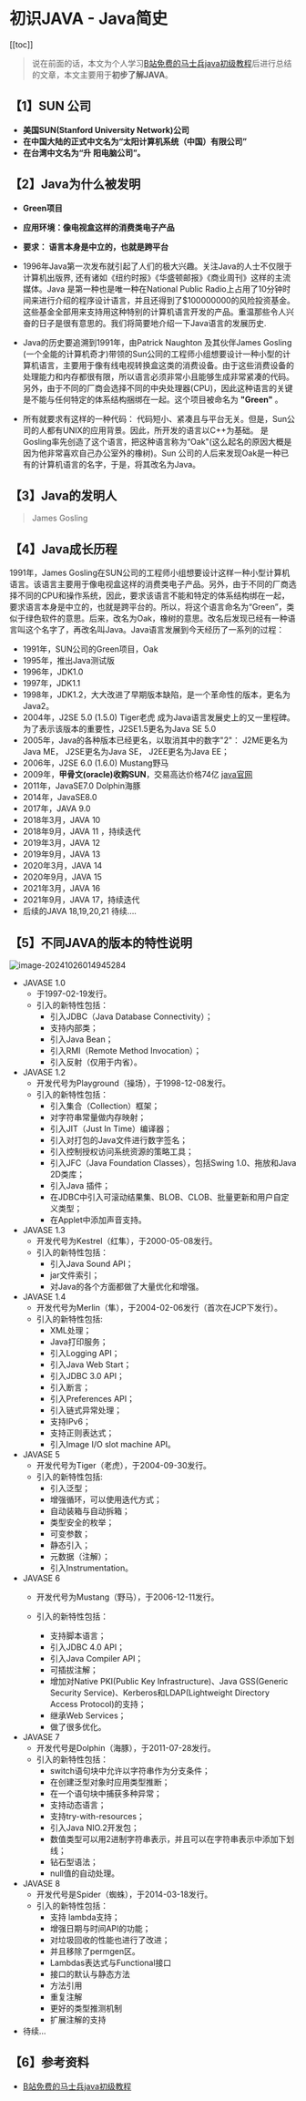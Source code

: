 # 初识JAVA - Java简史

[[toc]]

> 说在前面的话，本文为个人学习[B站免费的马士兵java初级教程](https://www.bilibili.com/video/BV1RK4y1g7A5/?spm_id_from=333.337.search-card.all.click&vd_source=65c7f6924d2d8ba5fa0d4c448818e08a)后进行总结的文章，本文主要用于<b>初步了解JAVA</b>。

## 【1】SUN 公司
- <b>美国SUN(Stanford University Network)公司</b>
- <b>在中国大陆的正式中文名为“太阳计算机系统（中国）有限公司”</b>
- <b>在台湾中文名为“升 阳电脑公司”。</b>

## 【2】Java为什么被发明

- <b>Green项目</b>
- <b>应用环境：像电视盒这样的消费类电子产品</b>
- <b>要求： 语言本身是中立的，也就是跨平台</b>

- 1996年Java第一次发布就引起了人们的极大兴趣。关注Java的人士不仅限于计算机出版界, 还有诸如《纽约时报》《华盛顿邮报》《商业周刊》这样的主流媒体。Java 是第一种也是唯一种在National Public Radio上占用了10分钟时间来进行介绍的程序设计语言，并且还得到了$100000000的风险投资基金。这些基金全部用来支持用这种特别的计算机语言开发的产品。重温那些令人兴奋的日子是很有意思的。我们将简要地介绍一下Java语言的发展历史.
- Java的历史要追溯到1991年，由Patrick Naughton 及其伙伴James Gosling (一个全能的计算机奇才)带领的Sun公同的工程师小组想要设计一种小型的计算机语言，主要用于像有线电视转换盒这类的消费设备。由于这些消费设备的处理能力和内存都很有限，所以语言必须非常小且能够生成非常紧凑的代码。另外，由于不同的厂商会选择不同的中央处理器(CPU)，因此这种语言的关键是不能与任何特定的体系结构捆绑在一起。这个项目被命名为 **"Green"** 。
- 所有就要求有这样的一种代码： 代码短小、紧凑且与平台无关。但是，Sun公司的人都有UNIX的应用背景。因此，所开发的语言以C++为基础。 是Gosling率先创造了这个语言，把这种语言称为“Oak"(这么起名的原因大概是因为他非常喜欢自己办公室外的橡树)。Sun 公司的人后来发现Oak是一种已有的计算机语言的名字，于是，将其改名为Java。

## 【3】Java的发明人
> James  Gosling

## 【4】Java成长历程

1991年，James Gosling在SUN公司的工程师小组想要设计这样一种小型计算机语言。该语言主要用于像电视盒这样的消费类电子产品。另外，由于不同的厂商选择不同的CPU和操作系统，因此，要求该语言不能和特定的体系结构绑在一起，要求语言本身是中立的，也就是跨平台的。所以，将这个语言命名为“Green”，类似于绿色软件的意思。后来，改名为Oak，橡树的意思。改名后发现已经有一种语言叫这个名字了，再改名叫Java。Java语言发展到今天经历了一系列的过程：

- 1991年，SUN公司的Green项目，Oak
- 1995年，推出Java测试版
- 1996年，JDK1.0
- 1997年，JDK1.1
- 1998年，JDK1.2，大大改进了早期版本缺陷，是一个革命性的版本，更名为Java2。
- 2004年，J2SE 5.0 (1.5.0)  Tiger老虎 成为Java语言发展史上的又一里程碑。为了表示该版本的重要性，J2SE1.5更名为Java SE 5.0
- 2005年，Java的各种版本已经更名，以取消其中的数字"2"： J2ME更名为Java ME， J2SE更名为Java SE， J2EE更名为Java EE；
- 2006年，J2SE 6.0 (1.6.0)  Mustang野马
- 2009年，**甲骨文(oracle)收购SUN**，交易高达价格74亿  [java官网](https://blogs.oracle.com/java/)
- 2011年，JavaSE7.0   Dolphin海豚
- 2014年，JavaSE8.0
- 2017年，JAVA 9.0
- 2018年3月，JAVA 10
- 2018年9月，JAVA 11 ，持续迭代
- 2019年3月，JAVA 12
- 2019年9月，JAVA 13
- 2020年3月，JAVA 14
- 2020年9月，JAVA 15
- 2021年3月，JAVA 16
- 2021年9月，JAVA 17，持续迭代
- 后续的JAVA 18,19,20,21 待续….

## 【5】不同JAVA的版本的特性说明

![image-20241026014945284](../../../../.vuepress/public/images/image-20241026014945284.png)

- JAVASE 1.0
  -  于1997-02-19发行。
  - 引入的新特性包括：
    -    引入JDBC（Java Database Connectivity）；
    -   支持内部类；
    -    引入Java Bean；
    -    引入RMI（Remote Method Invocation）；
    -    引入反射（仅用于内省）。
- JAVASE 1.2
  - 开发代号为Playground（操场），于1998-12-08发行。
  - 引入的新特性包括：
    -    引入集合（Collection）框架；
    -    对字符串常量做内存映射；
    -    引入JIT（Just In Time）编译器；
    -    引入对打包的Java文件进行数字签名；
    -    引入控制授权访问系统资源的策略工具；
    -    引入JFC（Java Foundation Classes），包括Swing 1.0、拖放和Java 2D类库；
    -    引入Java 插件；
    -    在JDBC中引入可滚动结果集、BLOB、CLOB、批量更新和用户自定义类型；
    -    在Applet中添加声音支持。
- JAVASE 1.3 
  -   开发代号为Kestrel（红隼），于2000-05-08发行。
  - 引入的新特性包括：
    -    引入Java Sound API；
    -    jar文件索引；
    -    对Java的各个方面都做了大量优化和增强。
- JAVASE 1.4 
  - 开发代号为Merlin（隼），于2004-02-06发行（首次在JCP下发行）。
  - 引入的新特性包括:
    -    XML处理；
    -    Java打印服务；
    -    引入Logging API；
    -    引入Java Web Start；
    -    引入JDBC 3.0 API；
    -    引入断言；
    -    引入Preferences API；
    -    引入链式异常处理；
    -    支持IPv6；
    -    支持正则表达式；
    -    引入Image I/O slot machine API。
- JAVASE 5
  - 开发代号为Tiger（老虎），于2004-09-30发行。
  - 引入的新特性包括:
    -    引入泛型；
    -    增强循环，可以使用迭代方式；
    -    自动装箱与自动拆箱；
    -    类型安全的枚举；
    -    可变参数；
    -    静态引入；
    -    元数据（注解）；
    -    引入Instrumentation。
- JAVASE 6
  - 开发代号为Mustang（野马），于2006-12-11发行。

  - 引入的新特性包括：
    -    支持脚本语言；
    -    引入JDBC 4.0 API；
    -    引入Java Compiler API；
    -    可插拔注解；
    -    增加对Native PKI(Public Key Infrastructure)、Java GSS(Generic Security Service)、Kerberos和LDAP(Lightweight Directory Access   Protocol)的支持；
    -    继承Web Services；
    -    做了很多优化。
- JAVASE 7
  - 开发代号是Dolphin（海豚），于2011-07-28发行。
  - 引入的新特性包括：
    -    switch语句块中允许以字符串作为分支条件；
    -    在创建泛型对象时应用类型推断；
    -    在一个语句块中捕获多种异常；
    -    支持动态语言；
    -    支持try-with-resources；
    -    引入Java NIO.2开发包；
    -    数值类型可以用2进制字符串表示，并且可以在字符串表示中添加下划线；
    -    钻石型语法；
    -    null值的自动处理。
- JAVASE 8
  - 开发代号是Spider（蜘蛛），于2014-03-18发行。
  - 引入的新特性包括：
    -   支持 lambda支持；
    - 增强日期与时间API的功能；
    -    对垃圾回收的性能也进行了改进；
    -    并且移除了permgen区。
    -    Lambdas表达式与Functional接口
    -    接口的默认与静态方法
    -    方法引用
    -    重复注解
    -    更好的类型推测机制
    -    扩展注解的支持
- 待续…

## 【6】参考资料

- [B站免费的马士兵java初级教程](https://www.bilibili.com/video/BV1RK4y1g7A5/?spm_id_from=333.337.search-card.all.click&vd_source=65c7f6924d2d8ba5fa0d4c448818e08a)